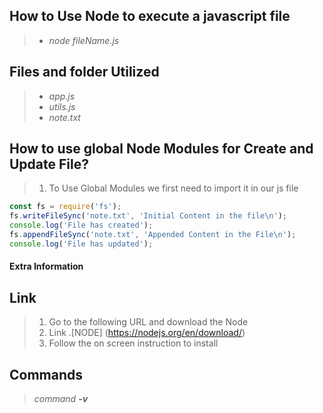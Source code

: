 ## How to Use Node to execute a javascript file
> * *node fileName.js*
## Files and folder Utilized
> * *app.js*
> * *utils.js*
> * *note.txt*
## How to use global Node Modules for Create and Update File?
> 1. To Use Global Modules we first need to import it in our js file
```javascript
const fs = require('fs');
fs.writeFileSync('note.txt', 'Initial Content in the file\n');
console.log('File has created');
fs.appendFileSync('note.txt', 'Appended Content in the File\n');
console.log('File has updated');
```
#### Extra Information 

## Link
> 1. Go to the following URL and download the Node
> 2. Link .[NODE] (https://nodejs.org/en/download/)
> 3. Follow the on screen instruction to install

## Commands
> *command **-v***
